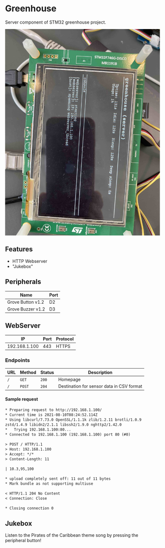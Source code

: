 # Greenhouse

Server component of STM32 greenhouse project.

![Preview](./.github/preview.jpg)

## Features

- HTTP Webserver
- "Jukebox"

## Peripherals

| Name | Port |
|------|------|
| Grove Button v1.2 | D2 |
| Grove Buzzer v1.2 | D3 |

## WebServer

| IP | Port | Protocol |
|----|------|----------|
| 192.168.1.100 | 443 | HTTPS |

### Endpoints

| URL | Method | Status | Description |
|-----|--------|--------|-------------|
| `/` | `GET`  | `200`  | Homepage    |
| `/` | `POST` | `204`  | Destination for sensor data in CSV format |

#### Sample request

```text
* Preparing request to http://192.168.1.100/
* Current time is 2021-08-10T08:24:52.114Z
* Using libcurl/7.73.0 OpenSSL/1.1.1k zlib/1.2.11 brotli/1.0.9 zstd/1.4.9 libidn2/2.1.1 libssh2/1.9.0 nghttp2/1.42.0
*   Trying 192.168.1.100:80...
* Connected to 192.168.1.100 (192.168.1.100) port 80 (#0)

> POST / HTTP/1.1
> Host: 192.168.1.100
> Accept: */*
> Content-Length: 11

| 10.3,95,100

* upload completely sent off: 11 out of 11 bytes
* Mark bundle as not supporting multiuse

< HTTP/1.1 204 No Content
< Connection: Close

* Closing connection 0
```

## Jukebox

Listen to the Pirates of the Caribbean theme song by pressing the peripheral button!
